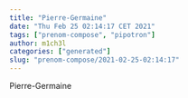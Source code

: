 ```yaml
---
title: "Pierre-Germaine"
date: "Thu Feb 25 02:14:17 CET 2021"
tags: ["prenom-compose", "pipotron"]
author: m1ch3l
categories: ["generated"]
slug: "prenom-compose/2021-02-25-02:14:17"
---
```


Pierre-Germaine
